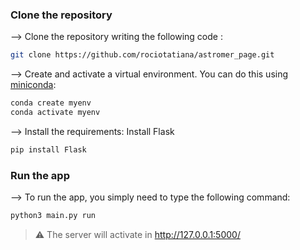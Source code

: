 ### Clone the repository

--> Clone the repository writing the following code :
```bash
git clone https://github.com/rociotatiana/astromer_page.git

```

--> Create and activate a virtual environment. You can do this using [miniconda](https://docs.anaconda.com/free/miniconda/index.html):
```bash
conda create myenv
conda activate myenv
```


--> Install the requirements:
Install Flask
```bash
pip install Flask
```



### Run the app

--> To run the app, you simply need to type the following command:
```bash
python3 main.py run

```

> ⚠ The server will activate in http://127.0.0.1:5000/

